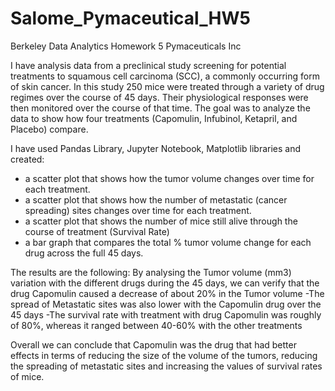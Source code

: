 # Salome_Pymaceutical_HW5


Berkeley Data Analytics Homework 5 Pymaceuticals Inc

I have analysis data from a preclinical study screening for potential treatments to squamous cell carcinoma (SCC), a commonly occurring form of skin cancer. In this study 250 mice were treated through a variety of drug regimes over the course of 45 days. Their physiological responses were then monitored over the course of that time. The goal was to analyze the data to show how four treatments (Capomulin, Infubinol, Ketapril, and Placebo) compare.

I have used  Pandas Library, Jupyter Notebook, Matplotlib libraries and created:
- a scatter plot that shows how the tumor volume changes over time for each treatment.
- a scatter plot that shows how the number of metastatic (cancer spreading) sites changes over time for each treatment.
- a scatter plot that shows the number of mice still alive through the course of treatment (Survival Rate)
- a bar graph that compares the total % tumor volume change for each drug across the full 45 days.

The results are the following:
By analysing the Tumor volume (mm3) variation with the different drugs during the 45 days, we can verify that the drug Capomulin caused a decrease of about 20% in the Tumor volume -The spread of Metastatic sites was also lower with the Capomulin drug over the 45 days -The survival rate with treatment with drug Capomulin was roughly of 80%, whereas it ranged between 40-60% with the other treatments

Overall we can conclude that Capomulin was the drug that had better effects in terms of reducing the size of the volume of the tumors, reducing the spreading of metastatic sites and increasing the values of survival rates of mice.
